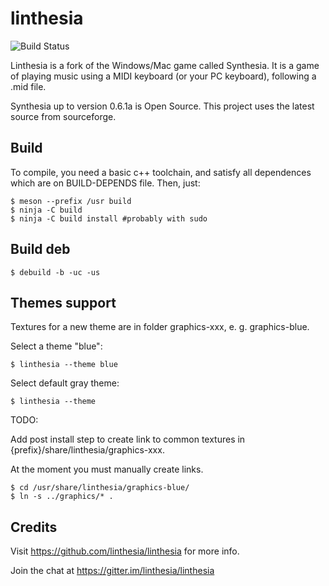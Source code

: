 # linthesia

![Build Status](https://github.com/linthesia/linthesia/actions/workflows/c-cpp.yml/badge.svg)


Linthesia is a fork of the Windows/Mac game called Synthesia. It is a game of playing music using a MIDI keyboard (or your PC keyboard), following a .mid file.

Synthesia up to version 0.6.1a is Open Source. This project uses the latest source from sourceforge.

## Build

To compile, you need a basic c++ toolchain, and satisfy all dependences which are on BUILD-DEPENDS file. Then, just:

    $ meson --prefix /usr build
    $ ninja -C build
    $ ninja -C build install #probably with sudo

## Build deb

    $ debuild -b -uc -us

## Themes support

Textures for a new theme are in folder graphics-xxx, e. g. graphics-blue.

Select a theme "blue":

    $ linthesia --theme blue

Select default gray theme:

    $ linthesia --theme

TODO:

Add post install step to create link to common textures in {prefix}/share/linthesia/graphics-xxx.

At the moment you must manually create links.

    $ cd /usr/share/linthesia/graphics-blue/
    $ ln -s ../graphics/* .

## Credits

Visit https://github.com/linthesia/linthesia for more info.

Join the chat at https://gitter.im/linthesia/linthesia
